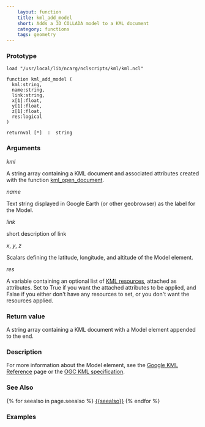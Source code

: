 ```yaml
---
    layout: function
    title: kml_add_model
    short: Adds a 3D COLLADA model to a KML document
    category: functions  
    tags: geometry
---
```


### Prototype

<pre><code>load "/usr/local/lib/ncarg/nclscripts/kml/kml.ncl"

function kml_add_model (
  kml:string,
  name:string,
  link:string,
  x[1]:float,
  y[1]:float,
  z[1]:float,
  res:logical
)

returnval [*]  :  string
</code></pre>

### Arguments
*kml*

A string array containing a KML document and associated attributes created with the function [kml_open_document]({{site.url}}/functions/kml_open_document.html).

*name*

Text string displayed in Google Earth (or other geobrowser) as the label for the Model.

*link*

short description of link

*x*, *y*, *z*

Scalars defining the latitude, longitude, and altitude of the Model element.

*res*

A variable containing an optional list of [KML resources]({{site.url}}/resources), attached as attributes. Set to True if you want the attached attributes to be applied, and False if you either don't have any resources to set, or you don't want the resources applied.

### Return value

A string array containing a KML document with a Model element appended to the end.

### Description

For more information about the Model element, see the [Google KML Reference](https://developers.google.com/kml/documentation/kmlreference#model) page or the [OGC KML specification](http://www.opengeospatial.org/standards/kml/).

### See Also

{% for seealso in page.seealso %}
[{{seealso}}]({{site.url}}/functions/{{seealso}}.html)
{% endfor %}

### Examples


